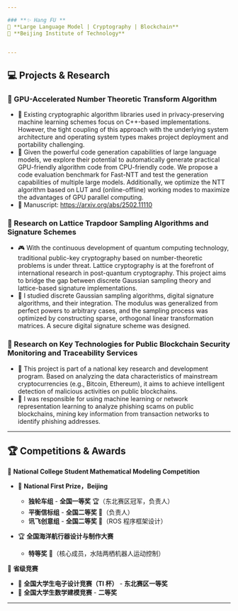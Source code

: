 ```yaml
---

### **✨ Hang FU **
🚀 **Large Language Model | Cryptography | Blockchain**  
📍 **Beijing Institute of Technology**   


---
```


## 💻 **Projects & Research**
### **🔹 GPU-Accelerated Number Theoretic Transform Algorithm**
- 📌 Existing cryptographic algorithm libraries used in privacy-preserving machine learning schemes focus on C++-based implementations. However, the tight coupling of this approach with the underlying system architecture and operating system types makes project deployment and portability challenging.
- 📡 Given the powerful code generation capabilities of large language models, we explore their potential to automatically generate practical GPU-friendly algorithm code from CPU-friendly code. We propose a code evaluation benchmark for Fast-NTT and test the generation capabilities of multiple large models. Additionally, we optimize the NTT algorithm based on LUT and (online-offline) working modes to maximize the advantages of GPU parallel computing.
- 🚀 Manuscript: https://arxiv.org/abs/2502.11110

### **🔹 Research on Lattice Trapdoor Sampling Algorithms and Signature Schemes**
- 🎮 With the continuous development of quantum computing technology, traditional public-key cryptography based on number-theoretic problems is under threat. Lattice cryptography is at the forefront of international research in post-quantum cryptography. This project aims to bridge the gap between discrete Gaussian sampling theory and lattice-based signature implementations.
- 🔧 I studied discrete Gaussian sampling algorithms, digital signature algorithms, and their integration. The modulus was generalized from perfect powers to arbitrary cases, and the sampling process was optimized by constructing sparse, orthogonal linear transformation matrices. A secure digital signature scheme was designed.

### **🔹 Research on Key Technologies for Public Blockchain Security Monitoring and Traceability Services**
- 🤖 This project is part of a national key research and development program. Based on analyzing the data characteristics of mainstream cryptocurrencies (e.g., Bitcoin, Ethereum), it aims to achieve intelligent detection of malicious activities on public blockchains.
- 🚀 I was responsible for using machine learning or network representation learning to analyze phishing scams on public blockchains, mining key information from transaction networks to identify phishing addresses.

---

## 🏆 **Competitions & Awards**
🏅 **National College Student Mathematical Modeling Competition**
- 🥇 **National First Prize，Beijing**
  - **独轮车组** - **全国一等奖** 🏆（东北赛区冠军，负责人）
  - **平衡信标组** - **全国二等奖** 🥈（负责人）
  - **讯飞创意组** - **全国二等奖** 🥈（ROS 程序框架设计）

- 🏆 **全国海洋航行器设计与制作大赛**
  - **特等奖** 🏅（核心成员，水陆两栖机器人运动控制）

🏅 **省级竞赛**
- 🥇 **全国大学生电子设计竞赛（TI 杯）** - **东北赛区一等奖**
- 🥈 **全国大学生数学建模竞赛** - **二等奖**
---
